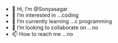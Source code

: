 - 👋 Hi, I’m @Sonyasagar
- 👀 I’m interested in ...coding 
- 🌱 I’m currently learning ...c programming 
- 💞️ I’m looking to collaborate on ...no
- 📫 How to reach me ...no

<!---
Sonyasagar/Sonyasagar is a ✨ special ✨ repository because its `README.md` (this file) appears on your GitHub profile.
You can click the Preview link to take a look at your changes.
--->
